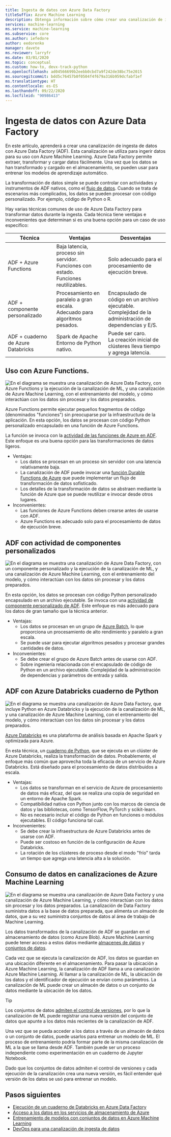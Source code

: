 ```yaml
---
title: Ingesta de datos con Azure Data Factory
titleSuffix: Azure Machine Learning
description: Obtenga información sobre cómo crear una canalización de ingesta de datos con Azure Data Factory.
services: machine-learning
ms.service: machine-learning
ms.subservice: core
ms.author: iefedore
author: eedorenko
manager: davete
ms.reviewer: larryfr
ms.date: 03/01/2020
ms.topic: conceptual
ms.custom: how-to, devx-track-python
ms.openlocfilehash: ad04566699b2eebb0cbd7a9f242de38bc75e2015
ms.sourcegitcommit: bdd5c76457b0f0504f4f679a316b959dcfabf1ef
ms.translationtype: HT
ms.contentlocale: es-ES
ms.lasthandoff: 09/22/2020
ms.locfileid: "90986413"
---
```

# <a name="data-ingestion-with-azure-data-factory"></a>Ingesta de datos con Azure Data Factory

En este artículo, aprenderá a crear una canalización de ingesta de datos con Azure Data Factory (ADF). Esta canalización se utiliza para ingerir datos para su uso con Azure Machine Learning. Azure Data Factory permite extraer, transformar y cargar datos fácilmente. Una vez que los datos se han transformado y cargado en el almacenamiento, se pueden usar para entrenar los modelos de aprendizaje automático.

La transformación de datos simple se puede controlar con actividades y instrumentos de ADF nativos, como el [flujo de datos](https://docs.microsoft.com/azure/data-factory/control-flow-execute-data-flow-activity). Cuando se trata de escenarios más complicados, los datos se pueden procesar con código personalizado. Por ejemplo, código de Python o R.

Hay varias técnicas comunes de uso de Azure Data Factory para transformar datos durante la ingesta. Cada técnica tiene ventajas e inconvenientes que determinan si es una buena opción para un caso de uso específico:

| Técnica | Ventajas | Desventajas |
| ----- | ----- | ----- |
| ADF + Azure Functions | Baja latencia, proceso sin servidor.</br>Funciones con estado.</br>Funciones reutilizables. | Solo adecuado para el procesamiento de ejecución breve. |
| ADF + componente personalizado | Procesamiento en paralelo a gran escala.</br>Adecuado para algoritmos pesados. | Encapsulado de código en un archivo ejecutable.</br>Complejidad de la administración de dependencias y E/S. |
| ADF + cuaderno de Azure Databricks | Spark de Apache</br>Entorno de Python nativo. | Puede ser caro.</br>La creación inicial de clústeres lleva tiempo y agrega latencia.

## <a name="adf-with-azure-functions"></a>Uso con Azure Functions.

![En el diagrama se muestra una canalización de Azure Data Factory, con Azure Functions y la ejecución de la canalización de ML, y una canalización de Azure Machine Learning, con el entrenamiento del modelo, y cómo interactúan con los datos sin procesar y los datos preparados.](media/how-to-data-ingest-adf/adf-function.png)

Azure Functions permite ejecutar pequeños fragmentos de código (denominados "funciones") sin preocuparse por la infraestructura de la aplicación. En esta opción, los datos se procesan con código Python personalizado encapsulado en una función de Azure Functions. 

La función se invoca con la [actividad de las funciones de Azure en ADF](https://docs.microsoft.com/azure/data-factory/control-flow-azure-function-activity). Este enfoque es una buena opción para las transformaciones de datos ligeros. 

* Ventajas:
    * Los datos se procesan en un proceso sin servidor con una latencia relativamente baja.
    * La canalización de ADF puede invocar una [función Durable Functions de Azure](/azure/azure-functions/durable/durable-functions-overview) que puede implementar un flujo de transformación de datos sofisticado. 
    * Los detalles de la transformación de datos se abstraen mediante la función de Azure que se puede reutilizar e invocar desde otros lugares.
* Inconvenientes:
    * Las funciones de Azure Functions deben crearse antes de usarse con ADF.
    * Azure Functions es adecuado solo para el procesamiento de datos de ejecución breve.

## <a name="adf-with-custom-component-activity"></a>ADF con actividad de componentes personalizados

![En el diagrama se muestra una canalización de Azure Data Factory, con un componente personalizado y la ejecución de la canalización de ML, y una canalización de Azure Machine Learning, con el entrenamiento del modelo, y cómo interactúan con los datos sin procesar y los datos preparados.](media/how-to-data-ingest-adf/adf-customcomponent.png)

En esta opción, los datos se procesan con código Python personalizado encapsulado en un archivo ejecutable. Se invoca con una [actividad de componente personalizado de ADF](https://docs.microsoft.com/azure/data-factory/transform-data-using-dotnet-custom-activity). Este enfoque es más adecuado para los datos de gran tamaño que la técnica anterior.

* Ventajas:
    * Los datos se procesan en un grupo de [Azure Batch](https://docs.microsoft.com/azure/batch/batch-technical-overview), lo que proporciona un procesamiento de alto rendimiento y paralelo a gran escala.
    * Se puede usar para ejecutar algoritmos pesados y procesar grandes cantidades de datos.
* Inconvenientes:
    * Se debe crear el grupo de Azure Batch antes de usarse con ADF.
    * Sobre ingeniería relacionada con el encapsulado de código de Python en un archivo ejecutable. Complejidad de la administración de dependencias y parámetros de entrada y salida.

## <a name="adf-with-azure-databricks-python-notebook"></a>ADF con Azure Databricks cuaderno de Python

![En el diagrama se muestra una canalización de Azure Data Factory, que incluye Python en Azure Databricks y la ejecución de la canalización de ML, y una canalización de Azure Machine Learning, con el entrenamiento del modelo, y cómo interactúan con los datos sin procesar y los datos preparados.](media/how-to-data-ingest-adf/adf-databricks.png)

[Azure Databricks](https://azure.microsoft.com/services/databricks/) es una plataforma de análisis basada en Apache Spark y optimizada para Azure.

En esta técnica, un [cuaderno de Python](https://docs.microsoft.com/azure/data-factory/transform-data-using-databricks-notebook), que se ejecuta en un clúster de Azure Databricks, realiza la transformación de datos. Probablemente, el enfoque más común que aprovecha toda la eficacia de un servicio de Azure Databricks. Está diseñado para el procesamiento de datos distribuidos a escala.

* Ventajas:
    * Los datos se transforman en el servicio de Azure de procesamiento de datos más eficaz, del que se realiza una copia de seguridad en un entorno de Apache Spark.
    * Compatibilidad nativa con Python junto con los marcos de ciencia de datos y las bibliotecas, como TensorFlow, PyTorch y scikit-learn.
    * No es necesario incluir el código de Python en funciones o módulos ejecutables. El código funciona tal cual.
* Inconvenientes:
    * Se debe crear la infraestructura de Azure Databricks antes de usarse con ADF.
    * Puede ser costoso en función de la configuración de Azure Databricks.
    * La rotación de los clústeres de proceso desde el modo "frío" tarda un tiempo que agrega una latencia alta a la solución. 
    

## <a name="consuming-data-in-azure-machine-learning-pipelines"></a>Consumo de datos en canalizaciones de Azure Machine Learning

![En el diagrama se muestra una canalización de Azure Data Factory y una canalización de Azure Machine Learning, y cómo interactúan con los datos sin procesar y los datos preparados. La canalización de Data Factory suministra datos a la base de datos preparada, que alimenta un almacén de datos, que a su vez suministra conjuntos de datos al área de trabajo de Machine Learning.](media/how-to-data-ingest-adf/aml-dataset.png)

Los datos transformados de la canalización de ADF se guardan en el almacenamiento de datos (como Azure Blob). Azure Machine Learning puede tener acceso a estos datos mediante [almacenes de datos](https://docs.microsoft.com/azure/machine-learning/how-to-access-data#create-and-register-datastores) y [conjuntos de datos](https://docs.microsoft.com/azure/machine-learning/how-to-create-register-datasets).

Cada vez que se ejecuta la canalización de ADF, los datos se guardan en una ubicación diferente en el almacenamiento. Para pasar la ubicación a Azure Machine Learning, la canalización de ADF llama a una canalización Azure Machine Learning. Al llamar a la canalización de ML, la ubicación de los datos y el identificador de ejecución se envían como parámetros. La canalización de ML puede crear un almacén de datos o un conjunto de datos mediante la ubicación de los datos. 

> [!TIP]
> Los conjuntos de datos [admiten el control de versiones](https://docs.microsoft.com/azure/machine-learning/how-to-version-track-datasets), por lo que la canalización de ML puede registrar una nueva versión del conjunto de datos que apunte a los datos más recientes de la canalización de ADF.

Una vez que se pueda acceder a los datos a través de un almacén de datos o un conjunto de datos, puede usarlos para entrenar un modelo de ML. El proceso de entrenamiento podría formar parte de la misma canalización de ML a la que se llama desde ADF. También puede ser un proceso independiente como experimentación en un cuaderno de Jupyter Notebook.

Dado que los conjuntos de datos admiten el control de versiones y cada ejecución de la canalización crea una nueva versión, es fácil entender qué versión de los datos se usó para entrenar un modelo.

## <a name="next-steps"></a>Pasos siguientes

* [Ejecución de un cuaderno de Databricks en Azure Data Factory](https://docs.microsoft.com/azure/data-factory/transform-data-using-databricks-notebook)
* [Acceso a los datos en los servicios de almacenamiento de Azure](https://docs.microsoft.com/azure/machine-learning/how-to-access-data#create-and-register-datastores)
* [Entrenamiento de modelos con conjuntos de datos en Azure Machine Learning](https://docs.microsoft.com/azure/machine-learning/how-to-train-with-datasets)
* [DevOps para una canalización de ingesta de datos](https://docs.microsoft.com/azure/machine-learning/how-to-cicd-data-ingestion)

